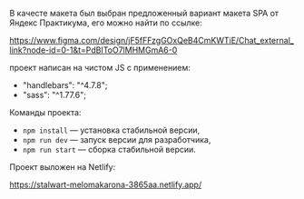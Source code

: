 В качесте макета был выбран предложенный вариант макета SPA от Яндекс Практикума, его можно найти по ссылке: 

https://www.figma.com/design/jF5fFFzgGOxQeB4CmKWTiE/Chat_external_link?node-id=0-1&t=PdBIToO7lMHMGmA6-0

проект написан на чистом JS с применением: 
 - "handlebars": "^4.7.8";
 - "sass": "^1.77.6";

Команды проекта:

- `npm install` — установка стабильной версии,
- `npm run dev` — запуск версии для разработчика,
- `npm run start` — сборка стабильной версии.

Проект выложен на Netlify:

https://stalwart-melomakarona-3865aa.netlify.app/
